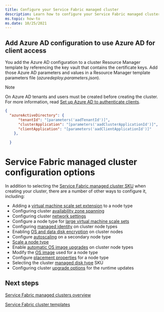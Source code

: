 ```yaml
---
title: Configure your Service Fabric managed cluster
description: Learn how to configure your Service Fabric managed cluster for automatic OS upgrades, NSG rules, and more.
ms.topic: how-to
ms.date: 10/25/2021
---
```

## Add Azure AD configuration to use Azure AD for client access

You add the Azure AD configuration to a cluster Resource Manager template by referencing the key vault that contains the certificate keys. Add those Azure AD parameters and values in a Resource Manager template parameters file (*azuredeploy.parameters.json*). 

> [!NOTE]
> On Azure AD tenants and users must be created before creating the cluster.  For more information, read [Set up Azure AD to authenticate clients](service-fabric-cluster-creation-setup-aad.md).

```json
{
  "azureActiveDirectory": {
      "tenantId": "[parameters('aadTenantId')]",
      "clusterApplication": "[parameters('aadClusterApplicationId')]",
      "clientApplication": "[parameters('aadClientApplicationId')]"
    },
    
  }

```

# Service Fabric managed cluster configuration options

In addition to selecting the [Service Fabric managed cluster SKU](overview-managed-cluster.md#service-fabric-managed-cluster-skus) when creating your cluster, there are a number of other ways to configure it, including:

* Adding a [virtual machine scale set extension](how-to-managed-cluster-vmss-extension.md) to a node type
* Configuring cluster [availability zone spanning](how-to-managed-cluster-availability-zones.md)
* Configuring cluster [network settings](how-to-managed-cluster-networking.md)
* Configure a node type for [large virtual machine scale sets](how-to-managed-cluster-large-virtual-machine-scale-sets.md)
* Configuring [managed identity](how-to-managed-identity-managed-cluster-virtual-machine-scale-sets.md) on cluster node types
* Enabling [OS and data disk encryption](how-to-managed-cluster-enable-disk-encryption.md) on cluster nodes
* Configure [autoscaling](how-to-managed-cluster-autoscale.md) on a secondary node type
* [Scale a node type](how-to-managed-cluster-modify-node-type.md#scale-a-node-type)
* Enable [automatic OS image upgrades](how-to-managed-cluster-modify-node-type.md#enable-automatic-os-image-upgrades) on cluster node types
* Modify the [OS image](how-to-managed-cluster-modify-node-type.md#modify-the-os-sku-for-a-node-type) used for a node type
* Configure [placement properties](how-to-managed-cluster-modify-node-type.md#configure-placement-properties-for-a-node-type) for a node type
* Selecting the cluster [managed disk type](how-to-managed-cluster-managed-disk.md) SKU
* Configuring cluster [upgrade options](how-to-managed-cluster-upgrades.md) for the runtime updates


## Next steps

[Service Fabric managed clusters overview](overview-managed-cluster.md)

[Service Fabric cluster templates](https://github.com/Azure-Samples/service-fabric-cluster-templates)
